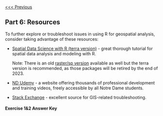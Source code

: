 [<<< Previous](Part5.md)

## Part 6: Resources

To further explore or troubleshoot issues in using R for geospatial analysis, consider taking advantage of these resources:

- [Spatial Data Science with R (terra version)](https://rspatial.org/) - great thorough tutorial for spatial data analysis and modeling with R. 

   Note: There is an old [raster/sp version](https://rspatial.org/raster/index.html) available as well but the terra version is recommended, as those packages will be retired by the end of 2023.

- [ND Udemy](https://nd.udemy.com/) - a website offering thousands of professional development and training videos, freely accessible by all Notre Dame students.

- [Stack Exchange](https://gis.stackexchange.com/) - excellent source for GIS-related troubleshooting.



#### Exercise 1&2 Answer Key

